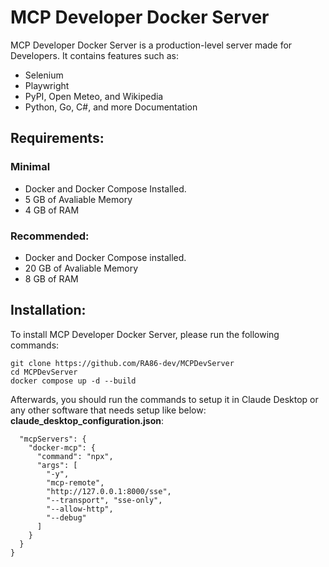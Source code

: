 # MCP Developer Docker Server 
MCP Developer Docker Server is a production-level server made for Developers. It contains features such as:
- Selenium
- Playwright
- PyPI, Open Meteo, and Wikipedia
- Python, Go, C#, and more Documentation
## Requirements:
### Minimal
- Docker and Docker Compose Installed.
- 5 GB of Avaliable Memory
- 4 GB of RAM
### Recommended:
- Docker and Docker Compose installed.
- 20 GB of Avaliable Memory
- 8 GB of RAM
## Installation:
To install MCP Developer Docker Server, please run the following commands:
```
git clone https://github.com/RA86-dev/MCPDevServer
cd MCPDevServer
docker compose up -d --build
```
Afterwards, you should run the commands to setup it in Claude Desktop or any other software that needs setup like below:
**claude_desktop_configuration.json**:

```{
  "mcpServers": {
    "docker-mcp": {
      "command": "npx",
      "args": [
        "-y",
        "mcp-remote",
        "http://127.0.0.1:8000/sse",
        "--transport", "sse-only",
        "--allow-http",
        "--debug"
      ]
    }
  }
}
```